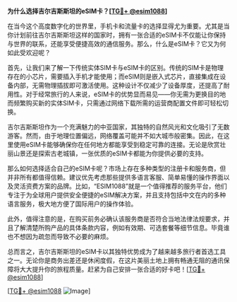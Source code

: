 **为什么选择吉尔吉斯斯坦的eSIM卡？[[TG💪+ @esim1088](https://t.me/s/esim1088)]**

在当今这个高度数字化的世界里，手机卡和流量卡的选择显得尤为重要。尤其是当你计划前往吉尔吉斯斯坦这样的国家时，拥有一张合适的eSIM卡不仅能让你保持与世界的联系，还能享受便捷高效的通信服务。那么，什么是eSIM卡？它又为何如此受欢迎呢？

首先，让我们来了解一下传统实体SIM卡与eSIM卡的区别。传统的SIM卡是物理存在的小芯片，需要插入手机才能使用；而eSIM则是嵌入式芯片，直接集成在设备内部，无需物理插拔即可激活使用。这种设计不仅减少了设备厚度，还提高了耐用性。对于经常旅行的人来说，eSIM卡的优势显而易见——你无需为更换目的地而频繁购买新的实体SIM卡，只需通过网络下载所需的运营商配置文件即可轻松切换。

吉尔吉斯斯坦作为一个充满魅力的中亚国家，其独特的自然风光和文化吸引了无数游客。然而，由于地理位置偏远，网络覆盖可能并不如大城市般密集。因此，在这里使用eSIM卡能够确保你在任何地方都能享受到稳定可靠的连接。无论是欣赏壮丽山景还是探索古老城镇，一张优质的eSIM卡都能为你提供必要的支持。

那么如何选择适合自己的eSIM卡呢？市场上存在多种类型的注册卡和服务商，但并非所有都值得信赖。建议优先考虑那些提供多语言客服、简单易懂的操作界面以及灵活资费方案的品牌。比如，“ESIM1088”就是一个值得推荐的服务平台，他们专注于为全球用户提供安全便捷的eSIM解决方案，并且支持包括中文在内的多种语言服务，极大地方便了国际用户的操作体验。

此外，值得注意的是，在购买前务必确认该服务商是否符合当地法律法规要求，并且了解清楚所购产品的具体条款内容，例如有效期、可选套餐等细节信息。毕竟谁也不想因为疏忽而导致不必要的麻烦。

总而言之，吉尔吉斯斯坦的eSIM卡以其独特优势成为了越来越多旅行者首选工具之一。无论你是商务出差还是休闲度假，在这片美丽土地上拥有畅通无阻的通讯保障将大大提升你的旅程质量。赶紧为自己安排一张合适的好卡吧！[[TG💪+ @esim1088](https://t.me/s/esim1088)]

[[TG💪+ @esim1088](https://t.me/s/esim1088) ![Image](https://i.postimg.cc/4NQfJmqS/Snipaste-2025-05-13-00-14-12.png)]